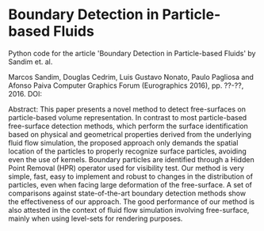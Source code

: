 # Boundary Detection in Particle-based Fluids
Python code for the article 'Boundary Detection in Particle-based Fluids' by Sandim et. al.

Marcos Sandim, Douglas Cedrim, Luis Gustavo Nonato, Paulo Pagliosa and Afonso Paiva
Computer Graphics Forum (Eurographics 2016), pp. ??-??, 2016.
DOI:

Abstract: This paper presents a novel method to detect free-surfaces on particle-based volume representation. In contrast to most particle-based free-surface detection methods, which perform the surface identification based on physical and geometrical properties derived from the underlying fluid flow simulation, the proposed approach only demands the spatial location of the particles to properly recognize surface particles, avoiding even the use of kernels. Boundary particles are identified through a Hidden Point Removal (HPR) operator used for visibility test. Our method is very simple, fast, easy to implement and robust to changes in the distribution of particles, even when facing large deformation of the free-surface. A set of comparisons against state-of-the-art boundary detection methods show the effectiveness of our approach. The good performance of our method is also attested in the context of fluid flow simulation involving free-surface, mainly when using level-sets for rendering purposes.
